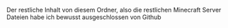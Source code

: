 Der restliche Inhalt von diesem Ordner, also die restlichen Minecraft Server Dateien habe ich bewusst ausgeschlossen von Github